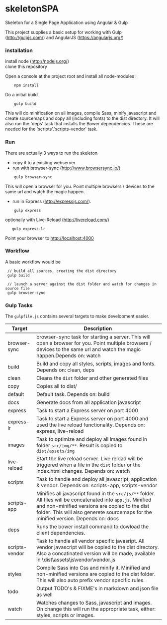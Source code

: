 skeletonSPA
===========

Skeleton for a Single Page Application using Angular &amp; Gulp

This project supplies a basic setup for working with Gulp (http://gulpjs.com/) and AngularJS (https://angularjs.org/)


### installation ###

install node (http://nodejs.org/) <br/>
clone this repository
  
Open a console at the project root and install all node-modules :

```ShellSession
	npm install
```
Do a initial build

```ShellSession
	gulp build
```

This will do minification on all images, compile Sass, minify javascript and create sourcemaps and copy all (including fonts) to the dist directory. It will also run the 'deps' task that installs the Bower dependencies. These are needed for the 'scripts'.'scripts-vendor' task.

### Run ###
There are actually 3 ways to run the skeleton

* copy it to a existing webserver
* run with browser-sync (http://www.browsersync.io/)
```ShellSession
	gulp browser-sync
```
This will open a browser for you. Point multiple browsers / devices to the same url and watch the magic happen.

* run in Express (http://expressjs.com/). 
```ShellSession
	gulp express
```
  optionally with Live-Reload (http://livereload.com/) 
 ```ShellSession
	gulp express-lr
```
Point your browser to [http://localhost:4000](http://localhost:4000)


### Workflow ###

A basic workflow would be

 ```ShellSession
  // build all sources, creating the dist directory
  gulp build

  // launch a server against the dist folder and watch for changes in source file
  gulp browser-sync
```

### Gulp Tasks ###

The `gulpfile.js` contains several targets to make development easier.

Target         | Description
---------------|--------------------
browser-sync   | browser-sync task for starting a server. This will open a browser for you. Point multiple browsers / devices to the same url and watch the magic happen.Depends on: watch
build          | Build and copy all styles, scripts, images and fonts. Depends on: clean, deps
clean          | Cleans the `dist` folder and other generated files
copy           | Copies all to dist/
default        | Default task. Depends on: build
docs           | Generate docs from all application javascript
express        | Task to start a Express server on port 4000
express-lr     | Task to start a Express server on port 4000 and used the live reload functionality. Depends on: express, live-reload
images         | Task to optimize and deploy all images found in folder `src/img/**`. Result is copied to `dist/assets/img`
live-reload    | Start the live reload server. Live reload will be triggered when a file in the `dist` folder or the index.html changes. Depends on: watch
scripts        | Task to handle and deploy all javascript, application & vendor. Depends on: scripts-app, scripts-vendor
scripts-app    | Minifies all javascript found in the `src/js/**` folder. All files will be concatenated into `app.js`.  Minified and non-minified versions are copied to the dist folder. This will also generete sourcemaps for the minified version. Depends on: docs
deps           | Runs the bower install command to dowload the client dependencies.
scripts-vendor | Task to handle all vendor specific javasript. All vendor javascript will be copied to the dist directory. Also a concatinated version will be made, available in \dist\assets\js\vendor\vendor.js
styles         | Compile Sass into Css and minify it. Minified and non-minified versions are copied to the dist folder. This will also auto prefix vendor specific rules.
todo           | Output TODO's & FIXME's in markdown and json file as well
watch          | Watches changes to Sass, javascript and images. On change this will run the appropriate task, either: styles, scripts or images. 